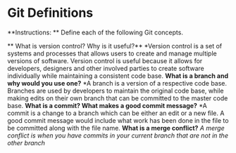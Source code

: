# Git Definitions

**Instructions: ** Define each of the following Git concepts.

** What is version control?  Why is it useful?**
*Version control is a set of systems and processes that allows users to create and manage multiple versions of software. Version control is useful because it allows for developers, designers and other involved parties to create software individually while maintaining a consistent code base. 
**What is a branch and why would you use one?**
*A branch is a version of a respective code base. Branches are used by developers to maintain the original code base, while making edits on their own branch that can be committed to the master code base.
**What is a commit? What makes a good commit message?**
*A commit is a change to a branch which can be either an edit or a new file. A good commit message would include what work has been done in the file to be committed along with the file name.
**What is a merge conflict?**
*A merge conflict is when you have commits in your current branch that are not in the other branch*
